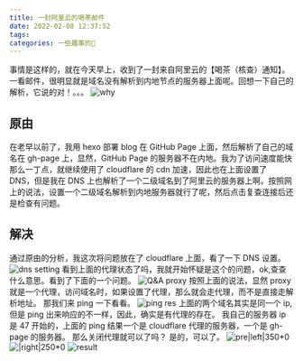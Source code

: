 ```yaml
---
title: 一封阿里云的喝茶邮件
date: 2022-02-08 12:37:52
tags:
categories: 一些趣事的🌟
---
```


事情是这样的，就在今天早上，收到了一封来自阿里云的【喝茶（核查）通知】。一看邮件，很明显就是域名没有解析到内地节点的服务器上面呢。回想一下自己的解析，它说的对！。。。
![why](https://gitee.com/gitme-H/images-bed/raw/master/img/202202081154.png)

<!-- more -->

## 原由

在老早以前了，我用 hexo 部署 blog 在 GitHub Page 上面，然后解析了自己的域名在 gh-page 上，显然，GitHub Page 的服务器不在内地。我为了访问速度能快那么一丁点，就继续使用了 cloudflare 的 cdn 加速，因此也在上面设置了 DNS，但是我在 DNS 上也解析了一个二级域名到了阿里云的服务器上啊。按照网上的说法，设置一个二级域名解析到内地服务器就行了呢，然后点击复查连接后还是检查有问题。

## 解决

通过原由的分析，我这次将问题放在了 cloudflare 上面，看了一下 DNS 设置。
![dns setting](https://gitee.com/gitme-H/images-bed/raw/master/img/202202081207.png)
看到上面的代理状态了吗，我就开始怀疑是这个的问题，ok,查查什么意思。看到了下面的一个问题。
![Q&A proxy](https://gitee.com/gitme-H/images-bed/raw/master/img/202202081210.png)
按照上面的说法，显然 proxy 就是一个代理，访问域名时，如果设置了代理，那么就会走代理，而不是直接走解析地址。
那我们来 ping 一下看看。
![ping res](https://gitee.com/gitme-H/images-bed/raw/master/img/202202081213.png)
上面的两个域名其实是同一个 ip,但是 ping 出来响应的不一样，因此，确实是有代理的存在。
我自己的服务器 ip 是 47 开始的，上面的 ping 结果一个是 cloudflare 代理的服务器，一个是 gh-page 的服务器。
那么关闭代理就可以了吗？
是的，可以了。
![pre|left|350*0](https://gitee.com/gitme-H/images-bed/raw/master/img/202202081229.jpg)
![|right|250*0](https://gitee.com/gitme-H/images-bed/raw/master/img/202202081231.png)
![result](https://gitee.com/gitme-H/images-bed/raw/master/img/202202081217.png)
